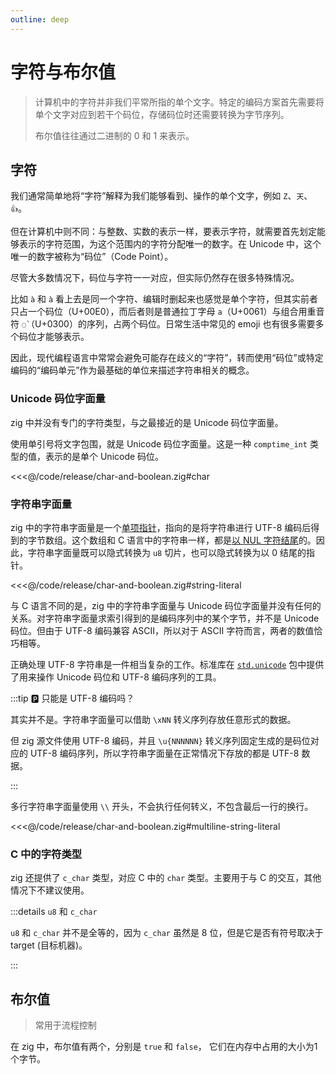 ```yaml
---
outline: deep
---
```


# 字符与布尔值

> 计算机中的字符并非我们平常所指的单个文字。特定的编码方案首先需要将单个文字对应到若干个码位，存储码位时还需要转换为字节序列。
>
> 布尔值往往通过二进制的 0 和 1 来表示。

## 字符

我们通常简单地将“字符”解释为我们能够看到、操作的单个文字，例如 `Z`、`天`、`👍`。

但在计算机中则不同：与整数、实数的表示一样，要表示字符，就需要首先划定能够表示的字符范围，为这个范围内的字符分配唯一的数字。在 Unicode 中，这个唯一的数字被称为“码位”（Code Point）。

尽管大多数情况下，码位与字符一一对应，但实际仍然存在很多特殊情况。

比如 `à` 和 `à` 看上去是同一个字符、编辑时删起来也感觉是单个字符，但其实前者只占一个码位（U+00E0），而后者则是普通拉丁字母 `a`（U+0061）与组合用重音符 `◌̀`（U+0300）的序列，占两个码位。日常生活中常见的 emoji 也有很多需要多个码位才能够表示。

因此，现代编程语言中常常会避免可能存在歧义的“字符”，转而使用“码位”或特定编码的“编码单元”作为最基础的单位来描述字符串相关的概念。

### Unicode 码位字面量

zig 中并没有专门的字符类型，与之最接近的是 Unicode 码位字面量。

使用单引号将文字包围，就是 Unicode 码位字面量。这是一种 `comptime_int` 类型的值，表示的是单个 Unicode 码位。

<<<@/code/release/char-and-boolean.zig#char

### 字符串字面量

zig 中的字符串字面量是一个[单项指针](../advanced_type/pointer#单项指针)，指向的是将字符串进行 UTF-8 编码后得到的字节数组。这个数组和 C 语言中的字符串一样，都是[以 NUL 字符结尾](../advanced_type/array#哨兵数组)的。因此，字符串字面量既可以隐式转换为 `u8` 切片，也可以隐式转换为以 0 结尾的指针。

<<<@/code/release/char-and-boolean.zig#string-literal

与 C 语言不同的是，zig 中的字符串字面量与 Unicode 码位字面量并没有任何的关系。对字符串字面量求索引得到的是编码序列中的某个字节，并不是 Unicode 码位。但由于 UTF-8 编码兼容 ASCII，所以对于 ASCII 字符而言，两者的数值恰巧相等。

正确处理 UTF-8 字符串是一件相当复杂的工作。标准库在 [`std.unicode`](https://ziglang.org/documentation/master/std/#std.unicode) 包中提供了用来操作 Unicode 码位和 UTF-8 编码序列的工具。

:::tip 🅿️ 只能是 UTF-8 编码吗？

其实并不是。字符串字面量可以借助 `\xNN` 转义序列存放任意形式的数据。

但 zig 源文件使用 UTF-8 编码，并且 `\u{NNNNNN}` 转义序列固定生成的是码位对应的 UTF-8 编码序列，所以字符串字面量在正常情况下存放的都是 UTF-8 数据。

:::

多行字符串字面量使用 `\\` 开头，不会执行任何转义，不包含最后一行的换行。

<<<@/code/release/char-and-boolean.zig#multiline-string-literal

### C 中的字符类型

zig 还提供了 `c_char` 类型，对应 C 中的 `char` 类型。主要用于与 C 的交互，其他情况下不建议使用。

:::details `u8` 和 `c_char`

`u8` 和 `c_char` 并不是全等的，因为 `c_char` 虽然是 8 位，但是它是否有符号取决于 target (目标机器)。

:::

## 布尔值

> 常用于流程控制

在 zig 中，布尔值有两个，分别是 `true` 和 `false`， 它们在内存中占用的大小为1个字节。
